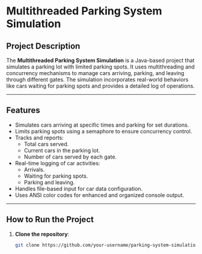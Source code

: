 # Multithreaded Parking System Simulation

## Project Description
The **Multithreaded Parking System Simulation** is a Java-based project that simulates a parking lot with limited parking spots. It uses multithreading and concurrency mechanisms to manage cars arriving, parking, and leaving through different gates. The simulation incorporates real-world behaviors like cars waiting for parking spots and provides a detailed log of operations.

---

## Features
- Simulates cars arriving at specific times and parking for set durations.
- Limits parking spots using a semaphore to ensure concurrency control.
- Tracks and reports:
  - Total cars served.
  - Current cars in the parking lot.
  - Number of cars served by each gate.
- Real-time logging of car activities:
  - Arrivals.
  - Waiting for parking spots.
  - Parking and leaving.
- Handles file-based input for car data configuration.
- Uses ANSI color codes for enhanced and organized console output.

---

## How to Run the Project
1. **Clone the repository**:
   ```bash
   git clone https://github.com/your-username/parking-system-simulation.git
